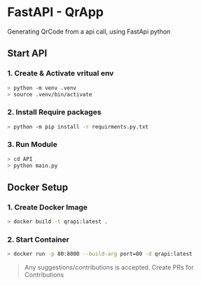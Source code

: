 # FastAPI - QrApp
Generating QrCode from a api call, using FastApi python

## Start API
### 1. Create & Activate vritual env
  ```bash
  > python -m venv .venv
  > source .venv/bin/activate
  ```
### 2. Install Require packages
  ```bash
  > python -m pip install -r requirments.py.txt
  ```
### 3. Run Module
  ```bash
  > cd API
  > python main.py
  ```
## Docker Setup
### 1. Create Docker Image
```bash
> docker build -t qrapi:latest .
```
### 2. Start Container
```bash
> docker run -p 80:8000 --build-arg port=80 -d qrapi:latest
```
> Any suggestions/contributions is accepted. Create PRs for Contributions  
